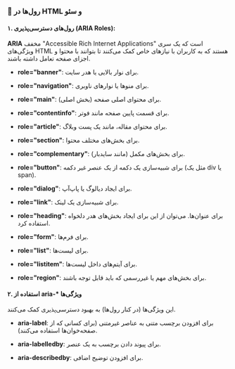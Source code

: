 ### 📌 **رول‌ها در HTML و سئو**

#### ۱. **رول‌های دسترسی‌پذیری (ARIA Roles)**:

**ARIA** مخفف "Accessible Rich Internet Applications" است که یک سری ویژگی‌های HTML هستند که به کاربران با نیازهای خاص کمک می‌کنند تا بتوانند با محتوا و اجزای صفحه تعامل داشته باشند.

*   **role="banner"**: برای نوار بالایی یا هدر سایت.
    
*   **role="navigation"**: برای منوها یا نوارهای ناوبری.
    
*   **role="main"**: برای محتوای اصلی صفحه (بخش اصلی).
    
*   **role="contentinfo"**: برای قسمت پایین صفحه مانند فوتر.
    
*   **role="article"**: برای محتوای مقاله، مانند یک پست وبلاگ.
    
*   **role="section"**: برای بخش‌های مختلف محتوا.
    
*   **role="complementary"**: برای بخش‌های مکمل (مانند سایدبار).
    
*   **role="button"**: برای شبیه‌سازی یک دکمه از یک عنصر غیر دکمه (مثل یک div یا span).
    
*   **role="dialog"**: برای ایجاد دیالوگ یا پاپ‌آپ.
    
*   **role="link"**: برای شبیه‌سازی یک لینک.
    
*   **role="heading"**: برای عنوان‌ها. می‌توان از این برای ایجاد بخش‌های هدر دلخواه استفاده کرد.
    
*   **role="form"**: برای فرم‌ها.
    
*   **role="list"**: برای لیست‌ها.
    
*   **role="listitem"**: برای آیتم‌های داخل لیست‌ها.
    
*   **role="region"**: برای بخش‌های مهم یا غیررسمی که باید قابل توجه باشند.
    

#### ۲. **استفاده از aria-\* ویژگی‌ها**

این ویژگی‌ها (در کنار رول‌ها) به بهبود دسترسی‌پذیری کمک می‌کنند.

*   **aria-label**: برای افزودن برچسب متنی به عناصر غیرمتنی (برای کسانی که از صفحه‌خوان‌ها استفاده می‌کنند).
    
*   **aria-labelledby**: برای پیوند دادن برچسب به یک عنصر.
    
*   **aria-describedby**: برای افزودن توضیح اضافی.
